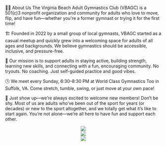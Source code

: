 🤸‍♀️ About Us
The Virginia Beach Adult Gymnastics Club (VBAGC) is a 501(c)3 nonprofit organization and community for adults who love to move, flip, and have fun—whether you're a former gymnast or trying it for the first time!

🏗️ Founded in 2022 by a small group of local gymnasts, VBAGC started as a casual meetup and quickly grew into a welcoming space for adults of all ages and backgrounds. We believe gymnastics should be accessible, inclusive, and pressure-free.

🎯 Our mission is to support adults in staying active, building strength, learning new skills, and connecting with a fun, encouraging community. No tryouts. No coaching. Just self-guided practice and good vibes.

🕒 We meet every Sunday, 6:30–8:30 PM at World Class Gymnastics Too in Suffolk, VA. Come stretch, tumble, swing, or just move at your own pace!

💬 Just show up—we’re always excited to welcome new members! Don’t be shy. Most of us are adults who’ve been out of the sport for years (or decades) or new to the sport altogether, and we totally get what it’s like to start again. You’re not alone—we’re all here to have fun and support each other.

<center><img src="https://user-images.githubusercontent.com/108369432/225924539-667de481-c5aa-4c4e-a5a1-412f92b4a192.JPG" /></center>
<center><img src="https://github.com/user-attachments/assets/3ad7d6dc-93f5-46f1-8945-7b40575d9d20" /></center>
<center><img src="https://github.com/user-attachments/assets/7fe690ea-6927-4e44-a962-d8e95f3da6fd" /></center>
